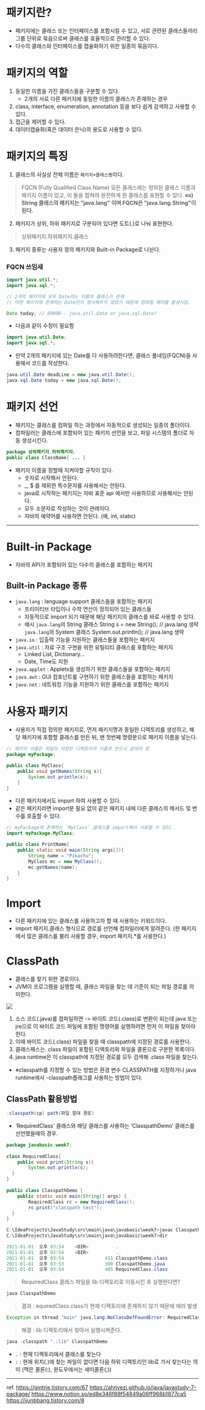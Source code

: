 # 패키지란?
- 패키지에는 클래스 또는 인터페이스를 포함시킬 수 있고, 서로 관련된 클래스들끼리 그룹 단위로 묶음으로써 클래스를 효율적으로 관리할 수 있다.
- 다수의 클래스와 인터페이스를 캡슐화하기 위한 일종의 묶음이다.

# 패키지의 역할
1.	동일한 이름을 가진 클래스들을 구분할 수 있다.
      -	2개의 서로 다른 패키지에 동일한 이름의 클래스가 존재하는 경우
2.	class, interface, enumeration, annotation 등을 보다 쉽게 검색하고 사용할 수 있다.
3.	접근을 제어할 수 있다.
4.	데이터캡슐화(혹은 데이터 은닉)의 용도로 사용할 수 있다.

# 패키지의 특징
1.	클래스의 사실상 전체 이름은 `패키지+클래스명`이다.
> FQCN (Fully Qualified Class Name)
모든 클래스에는 정의된 클래스 이름과 패키지 이름이 있고, 이 둘을 합쳐야 완전하게 한 클래스를 표현할 수 있다.
**ex) String 클래스의 패키지는 "java.lang" 이며 FQCN은 "java.lang.String"이 된다.**
2.	패키지가 상위, 하위 패키지로 구분되어 있다면 도트(.)로 나눠 표현한다.
> 상위패키지.하위패키지.클래스
3.	패키지 종류는 사용자 정의 패키지와 Built-in Package로 나뉜다.

### FQCN 쓰임새
~~~java
import java.util.*;
import java.sql.*;

// 2개의 패키지에 모두 Date라는 이름의 클래스가 존재
// 어떤 패키지에 존재하는 Date인지 명시해주지 않았기 때문에 컴파일 에러를 발생시킴.

Date today; // ERROR-- java.util.Date or java.sql.Date?
~~~

- 다음과 같이 수정이 필요함
~~~java
import java.util.Date;
import java.sql.*;
~~~
- 만약 2개의 패키지에 있는 Date를 다 사용하려한다면, 클래스 풀네임(FQCN)을 사용해서 코드를 작성한다.
~~~java
java.util.Date deadLine = new java.util.Date();
java.sql.Date today = new java.sql.Date();
~~~
# 패키지 선언

- 패키지는 클래스를 컴파일 하는 과정에서 자동적으로 생성되는 일종의 폴더이다.
- 컴파일러는 클래스에 포함되어 있는 패키지 선언을 보고, 파일 시스템의 폴더로 자동 생성시킨다.

```java
package 상위패키지.하위패키지;
public class ClassName{ ... }
```

- 패키지 이름을 정할때 지켜야할 규칙이 있다.
    - 숫자로 시작해서 안된다.
    - _, $ 를 제외한 특수문자를 사용해서는 안된다.
    - java로 시작하는 패키지는 자바 표준 api 에서만 사용하므로 사용해서는 안된다.
    - 모두 소문자로 작성하는 것이 관례이다.
    - 자바의 예약어를 사용하면 안된다. (예, int, static)


***

# Built-in Package

- 자바의 API가 포함되어 있는 다수의 클래스를 포함하는 패키지

## Built-in Package 종류
- `java.lang` : language support 클래스들을 포함하는 패키지
    -	프리미티브 타입이나 수학 연산이 정의되어 있는 클래스들
    - 자동적으로 import 되기 때문에 해당 패키지의 클래스를 바로 사용할 수 있다.
    - 예시
      `java.lang`의 String 클래스
      String s = new String(); // java.lang 생략
      `java.lang`의 System 클래스
      System.out.println(); // java.lang 생략
- `java.io` : 입출력 기능을 지원하는 클래스들을 포함하는 패키지
- `java.util` : 자료 구조 구현을 위한 유틸리티 클래스를 포함하는 패키지
    -	Linked List, Dictionary…
    -	Date, Time도 지원
- `java.applet` : Applets을 생성하기 위한 클래스들을 포함하는 패키지
- `java.awt` : GUI 컴포넌트를 구현하기 위한 클래스들을 포함하는 패키지
- `java.net` : 네트워킹 기능을 지원하기 위한 클래스를 포함하는 패키지

# 사용자 패키지
- 사용자가 직접 정의한 패키지로, 먼저 패키지명과 동일한 디렉토리를 생성하고, 해당 패키지에 포함할 클래스를 만든 뒤, 맨 첫번째 명령문으로 패키지 이름을 넣는다.

~~~java
// 패키지 이름은 파일이 저장된 디렉토리의 이름과 반드시 같아야 함
package myPackage;

public class MyClass{
	public void getNames(String s){
		System.out.println(s);
	}
}
~~~
- 다른 패키지에서도 import 하여 사용할 수 있다.
- 같은 패키지라면 import문 필요 없이 같은 패키지 내에 다른 클래스의 메서드 및 변수를 호출할 수 있다.
~~~java
// myPackage에 존재하는 `MyClass` 클래스를 import해서 사용할 수 있다.
import myPackage.MyClass;

public class PrintName{
	public static void main(String args[]){
		String name = "Pikachu";
		MyClass mc = new MyClass();
		mc.getNames(name);
	}
}
~~~
# Import

- 다른 패키지에 있는 클래스를 사용하고자 할 때 사용하는 키워드이다.
- import 패키지.클래스 형식으로 경로를 선언해 컴파일러에게 알려준다.
  (한 패키지에서 많은 클래스를 불러 사용할 경우, import 패키지.*를 사용한다.)

# ClassPath

- 클래스를 찾기 위한 경로이다.
- JVM이 프로그램을 실행할 때, 클래스 파일을 찾는 데 기준이 되는 파일 경로를 의미한다.

![](https://images.velog.io/images/dragon9265/post/a229dc9f-e77e-415b-85b4-9b7011031716/image.png)

1.	소스 코드(.java)를 컴파일하면 -> 바이트 코드(.class)로 변환이 되는데 java 또는 jre으로 이 바이트 코드 파일에 포함된 명령어를 실행하려면 먼저 이 파일을 찾아야 한다.
2. 이때 바이트 코드(.class) 파일을 찾을 때 classpath에 지정된 경로를 사용한다.
3. 클래스패스는. class 파일이 포함된 디렉토리와 파일을 콜론으로 구분한 목록이다.
4. java runtime은 이 classpath에 지정된 경로를 모두 검색해 .class 파일을 찾는다.
- ※classpath를 지정할 수 있는 방법은 환경 변수 CLASSPATH를 지정하거나 java runtime에서 -classpath플래그를 사용하는 방법이 있다.

## ClassPath 활용방법
~~~java
-classpath(cp) path(파일 절대 경로)
~~~
- ‘RequiredClass’ 클래스와 해당 클래스를 사용하는 ‘ClasspathDemo’ 클래스를 선언했을때의 경우.
~~~java
package javabasic.week7;  
  
class RequiredClass{  
    public void print(String s){  
        System.out.println(s);  
  }  
}  
  
public class ClasspathDemo {  
    public static void main(String[] args) {  
        RequiredClass rc = new RequiredClass();  
 		rc.print("classpath test");  
  }  
}
~~~

~~~java
C:\IdeaProjects\JavaStudy\src\main\java\javabasic\week7>javac ClasspathDemo.java
C:\IdeaProjects\JavaStudy\src\main\java\javabasic\week7>dir

2021-01-01  오후 03:54    <DIR>          .
2021-01-01  오후 03:54    <DIR>          ..
2021-01-01  오후 03:54               411 ClasspathDemo.class
2021-01-01  오후 03:53               300 ClasspathDemo.java
2021-01-01  오후 03:54               405 RequiredClass.class
~~~

> RequiredClass 클래스 파일을 lib 디렉토리로 이동시킨 후 실행한다면?
~~~java
java ClasspathDemo
~~~

> 결과 : equiredClass.class가 현재 디렉토리에 존재하지 않기 때문에 에러 발생
~~~java
Exception in thread "main" java.lang.NoClassDefFoundError: RequiredClass at ClasspathDemo.main(ClasspathDemo.java:9)
~~~

> 해결 : lib 디렉토리에서 찾아서 실행시켜준다.
~~~java
java -classpath ".:lib" ClasspathDemo
~~~
- `.` : 현재 디렉토리에서 클래스를 찾는다
- `:` : 현재 위치(.)에 찾는 파일이 없다면 다음 하위 디렉토리인 lib로 가서 찾는다는 의미
  (맥은 콜론(:), 윈도우에서는 세미콜론(;))


***

ref.
https://gintrie.tistory.com/67
https://ahnyezi.github.io/java/javastudy-7-package/
https://www.notion.so/ed8e346f88f54849a06ff968b1877ca5
https://jjunbbang.tistory.com/8
